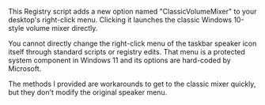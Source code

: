 This Registry script adds a new option named "ClassicVolumeMixer" to your desktop's right-click menu. Clicking it launches the classic Windows 10-style volume mixer directly.


You cannot directly change the right-click menu of the taskbar speaker icon itself through standard scripts or registry edits. That menu is a protected system component in Windows 11 and its options are hard-coded by Microsoft.

The methods I provided are workarounds to get to the classic mixer quickly, but they don't modify the original speaker menu.
